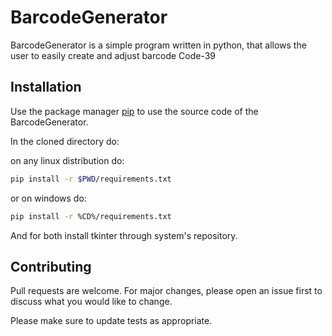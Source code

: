 # BarcodeGenerator

BarcodeGenerator is a simple program written in python, that allows the user to easily create and adjust barcode Code-39

## Installation

Use the package manager [pip](https://pip.pypa.io/en/stable/) to use the source code of the BarcodeGenerator.

In the cloned directory do:

on any linux distribution do: 
```bash
pip install -r $PWD/requirements.txt
```

or on windows do: 
```bash
pip install -r %CD%/requirements.txt
```

And for both install tkinter through system's repository.


## Contributing
Pull requests are welcome. For major changes, please open an issue first to discuss what you would like to change.

Please make sure to update tests as appropriate.
